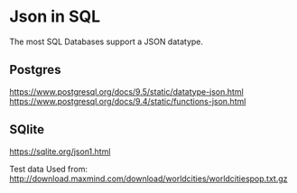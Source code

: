 # Json in SQL

The most SQL Databases support a JSON datatype.

## Postgres
https://www.postgresql.org/docs/9.5/static/datatype-json.html
https://www.postgresql.org/docs/9.4/static/functions-json.html

## SQlite
https://sqlite.org/json1.html

Test data Used from:
http://download.maxmind.com/download/worldcities/worldcitiespop.txt.gz
